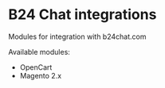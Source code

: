# B24 Chat integrations

Modules for integration with b24chat.com

Available modules:
- OpenCart
- Magento 2.x